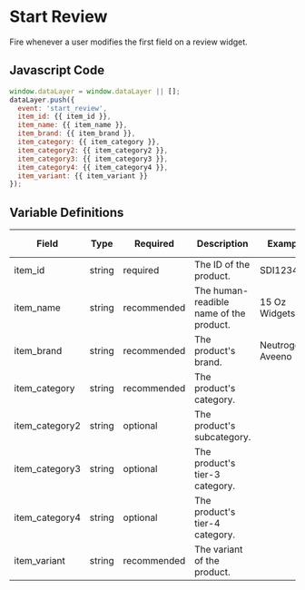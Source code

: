 # Start Review

Fire whenever a user modifies the first field on a review widget.

## Javascript Code

```js
window.dataLayer = window.dataLayer || [];
dataLayer.push({
  event: 'start_review',
  item_id: {{ item_id }},
  item_name: {{ item_name }}, 
  item_brand: {{ item_brand }},
  item_category: {{ item_category }},
  item_category2: {{ item_category2 }},
  item_category3: {{ item_category3 }},
  item_category4: {{ item_category4 }},
  item_variant: {{ item_variant }}
});
```

## Variable Definitions

|Field|Type|Required|Description|Example|Pattern|Min Length|Max Length|Minimum|Maximum|Multiple Of|
| --- | --- | --- | --- | --- | --- | --- | --- | --- | --- | --- |
|item_id|string|required|The ID of the product.|SDI1234|
|item_name|string|recommended|The human-readible name of the product.|15 Oz Widgets|
|item_brand|string|recommended|The product's brand.|Neutrogena, Aveeno|
|item_category|string|recommended|The product's category.||
|item_category2|string|optional|The product's subcategory.||
|item_category3|string|optional|The product's tier-3 category.||
|item_category4|string|optional|The product's tier-4 category.||
|item_variant|string|recommended|The variant of the product.||